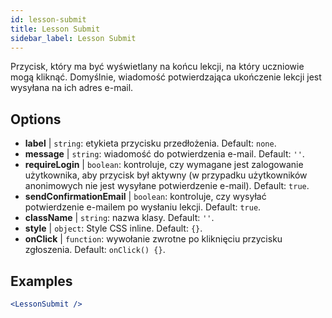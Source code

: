 ```yaml
---
id: lesson-submit 
title: Lesson Submit
sidebar_label: Lesson Submit
---
```


Przycisk, który ma być wyświetlany na końcu lekcji, na który uczniowie mogą kliknąć. Domyślnie, wiadomość potwierdzająca ukończenie lekcji jest wysyłana na ich adres e-mail.

## Options

* __label__ | `string`: etykieta przycisku przedłożenia. Default: `none`.
* __message__ | `string`: wiadomość do potwierdzenia e-mail. Default: `''`.
* __requireLogin__ | `boolean`: kontroluje, czy wymagane jest zalogowanie użytkownika, aby przycisk był aktywny (w przypadku użytkowników anonimowych nie jest wysyłane potwierdzenie e-mail). Default: `true`.
* __sendConfirmationEmail__ | `boolean`: kontroluje, czy wysyłać potwierdzenie e-mailem po wysłaniu lekcji. Default: `true`.
* __className__ | `string`: nazwa klasy. Default: `''`.
* __style__ | `object`: Style CSS inline. Default: `{}`.
* __onClick__ | `function`: wywołanie zwrotne po kliknięciu przycisku zgłoszenia. Default: `onClick() {}`.


## Examples

```jsx live
<LessonSubmit />
```

